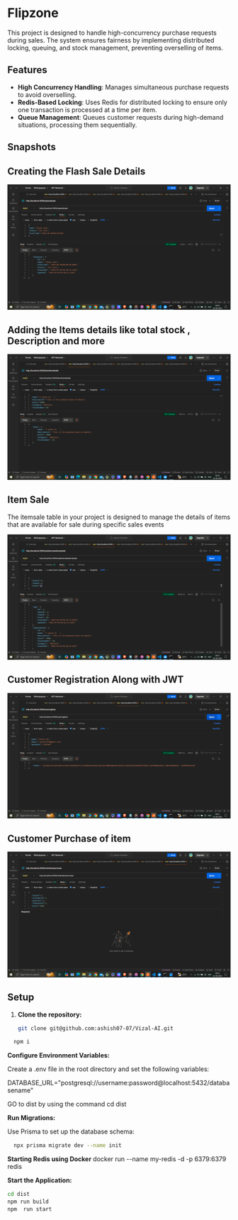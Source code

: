# Flipzone

This project is designed to handle high-concurrency purchase requests during sales. The system ensures fairness by implementing distributed locking, queuing, and stock management, preventing overselling of items.

## Features

- **High Concurrency Handling**: Manages simultaneous purchase requests to avoid overselling.
- **Redis-Based Locking**: Uses Redis for distributed locking to ensure only one transaction is processed at a time per item.
- **Queue Management**: Queues customer requests during high-demand situations, processing them sequentially.

## Snapshots

## Creating the Flash Sale Details

![New users](./images/sale.png)

## Adding the Items details like total stock , Description and more

![New users](./images/itemdetails.png)

## Item Sale

The itemsale table in your project is designed to manage the details of items that are available for sale during specific sales events

![New users](./images/itemsale.png)

## Customer Registration Along with JWT

![New users](./images/CUSTOMER.png)

## Customer Purchase of item

![New users](./images/purchase.png)

## Setup

1. **Clone the repository:**

   ```bash
   git clone git@github.com:ashish07-07/Vizal-AI.git
   ```

```bash
  npm i
```

**Configure Environment Variables:**

Create a .env file in the root directory and set the following variables:

DATABASE_URL="postgresql://username:password@localhost:5432/databasename"

GO to dist by using the command cd dist

**Run Migrations:**

Use Prisma to set up the database schema:

```bash
  npx prisma migrate dev --name init

```

**Starting Redis using Docker**
docker run --name my-redis -d -p 6379:6379 redis

**Start the Application:**

```bash
cd dist
npm run build
npm  run start
```
